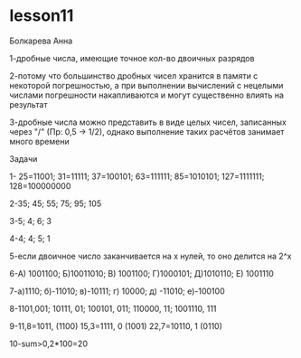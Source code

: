 # lesson11
Болкарева Анна

1-дробные числа, имеющие точное кол-во двоичных разрядов

2-потому что большинство дробных чисел хранится в памяти с некоторой погрешностью, а при выполнении вычислений с нецелыми числами погрешности накапливаются и могут существенно влиять на результат

3-дробные числа можно представить в виде целых чисел, записанных через "/" (Пр: 0,5 -> 1/2), однако выполнение таких расчётов занимает много времени

Задачи

1- 25=11001; 31=11111; 37=100101; 63=111111; 85=1010101; 127=1111111; 128=100000000

2-35; 45; 55; 75; 95; 105

3-5; 4; 6; 3

4-4; 4; 5; 1

5-если двоичное число заканчивается на х нулей, то оно делится на 2^х

6-А) 1001100; Б)10011010; В) 1001100; Г)1000101; Д)1010110; Е) 1001110

7-а)1110; б)-11010; в)-10111; г) 10000; д) -11010; е)-100100

8-1101,001; 10111, 01; 100101, 011; 110000, 11; 1001110, 111

9-11,8=1011, (1100)
15,3=1111, 0 (1001)
22,7=10110, 1 (0110)

10-sum>0,2*100=20
